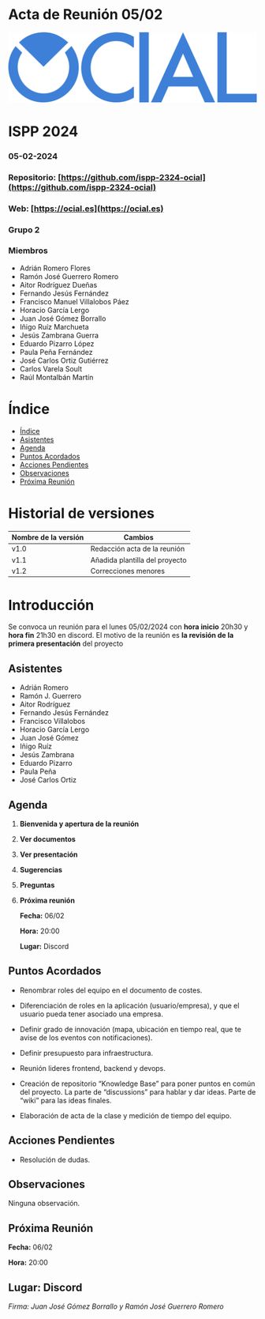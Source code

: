 # Acta de Reunión 05/02

<MDXLayout>
  <img src="https://github.com/ispp-2324-ocial/KB/blob/main/assets/Texto_Ocial.png?raw=true" alt="Texto_Ocial" className="img-centered img-custom-height" />
</MDXLayout>

# ISPP 2024

### 05-02-2024

### Repositorio: [https://github.com/ispp-2324-ocial](https://github.com/ispp-2324-ocial)

### Web: [https://ocial.es](https://ocial.es)

### Grupo 2

### Miembros

- Adrián Romero Flores
- Ramón José Guerrero Romero
- Aitor Rodríguez Dueñas
- Fernando Jesús Fernández
- Francisco Manuel Villalobos Páez
- Horacio García Lergo
- Juan José Gómez Borrallo
- Iñigo Ruíz Marchueta
- Jesús Zambrana Guerra
- Eduardo Pizarro López
- Paula Peña Fernández
- José Carlos Ortiz Gutiérrez
- Carlos Varela Soult
- Raúl Montalbán Martín

# Índice

- [Índice](#índice)
- [Asistentes](#Asistentes)
- [Agenda](#Agenda)
- [Puntos Acordados](#puntos-acordados)
- [Acciones Pendientes](#acciones-pendientes)
- [Observaciones](#Observaciones)
- [Próxima Reunión](#próxima-reunión)

# Historial de versiones
| Nombre de la versión | Cambios |
|-------------------------|-------------------------|
| v1.0 | Redacción acta de la reunión|
| v1.1 | Añadida plantilla del proyecto |
| v1.2 | Correcciones menores |

# Introducción

Se convoca un reunión para el lunes 05/02/2024 con **hora inicio** 20h30 y **hora fin** 21h30 en discord. El motivo de la reunión es **la revisión de la primera presentación** del proyecto

## Asistentes

- Adrián Romero 
- Ramón J. Guerrero 
- Aitor Rodríguez 
- Fernando Jesús Fernández 
- Francisco Villalobos 
- Horacio García Lergo 
- Juan José Gómez 
- Iñigo Ruíz 
- Jesús Zambrana 
- Eduardo Pizarro 
- Paula Peña 
- José Carlos Ortiz 

## Agenda 

1. **Bienvenida y apertura de la reunión** 

2. **Ver documentos** 

3. **Ver presentación** 

4. **Sugerencias** 

5. **Preguntas** 

6. **Próxima reunión** 

   **Fecha:** 06/02 

   **Hora:** 20:00 

   **Lugar:** Discord 

 

## Puntos Acordados 

- Renombrar roles del equipo en el documento de costes. 

- Diferenciación de roles en la aplicación (usuario/empresa), y que el usuario pueda tener asociado una empresa. 

- Definir grado de innovación (mapa, ubicación en tiempo real, que te avise de los eventos con notificaciones). 

- Definir presupuesto para infraestructura. 

- Reunión lideres frontend, backend y devops. 

- Creación de repositorio “Knowledge Base” para poner puntos en común del proyecto. La parte de “discussions” para hablar y dar ideas. Parte de “wiki” para las ideas finales. 

- Elaboración de acta de la clase y medición de tiempo del equipo. 

 

## Acciones Pendientes 

- Resolución de dudas. 

## Observaciones 

Ninguna observación.

## Próxima Reunión 

   **Fecha:** 06/02 

   **Hora:** 20:00 

   **Lugar:** Discord 
--- 
 
*Firma: Juan José Gómez Borrallo y Ramón José Guerrero Romero* 
